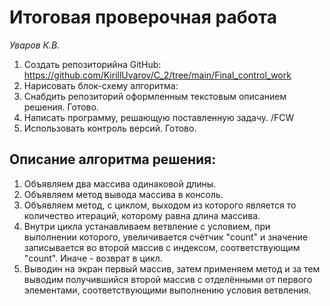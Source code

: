 # Итоговая проверочная работа

_Уваров К.В._

1. Создать репозиторийна GitHub: https://github.com/KirillUvarov/C_2/tree/main/Final_control_work
2. Нарисовать блок-схему алгоритма: 
3. Снабдить репозиторий оформленным текстовым описанием решения. Готово.
4. Написать программу, решающую поставленную задачу. /FCW
5. Использовать контроль версий. Готово.
   


## Описание алгоритма решения:
1. Объявляем два массива одинаковой длины.
2. Объявляем метод вывода массива в консоль.
3. Объявляем метод, с циклом, выходом из которого является то количество итераций, которому равна длина массива. 
4. Внутри цикла устанавливаем ветвление с условием, при выполнении которого, увеличивается счётчик "count" и значение записывается во второй массив с индексом, соответствующим "count". Иначе - возврат в цикл. 
5. Выводин на экран первый массив, затем применяем метод и за тем выводим получившийся второй массив с отделёнными от первого элементами, соответствующими выполнению условия ветвления.
